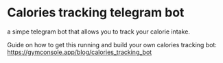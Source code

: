 # Calories tracking telegram bot
a simpe telegram bot that allows you to track your calorie intake.

Guide on how to get this running and build your own calories tracking bot:
https://gymconsole.app/blog/calories_tracking_bot
